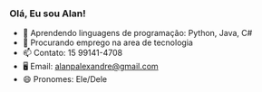 ### Olá, Eu sou Alan!

- 🌱 Aprendendo linguagens de programação: Python, Java, C#
- 🤔 Procurando emprego na area de tecnologia
- 📫 Contato: 15 99141-4708
- 🖥️ Email: alanpalexandre@gmail.com
- 😄 Pronomes: Ele/Dele



